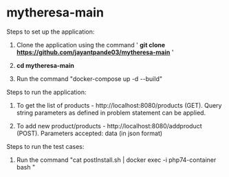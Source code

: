 # mytheresa-main

Steps to set up the application:

1. Clone the application using the command ' **git clone https://github.com/jayantpande03/mytheresa-main** '

2. **cd mytheresa-main**

3. Run the command "docker-compose up -d --build"




Steps to run the application:

1. To get the list of products - http://localhost:8080/products (GET). Query string parameters as defined in problem statement can be applied.

2. To add new product/products -  http://localhost:8080/addproduct (POST). Parameters accepted: data (in json format)





Steps to run the test cases:

1. Run the command "cat postInstall.sh | docker exec -i php74-container bash "
